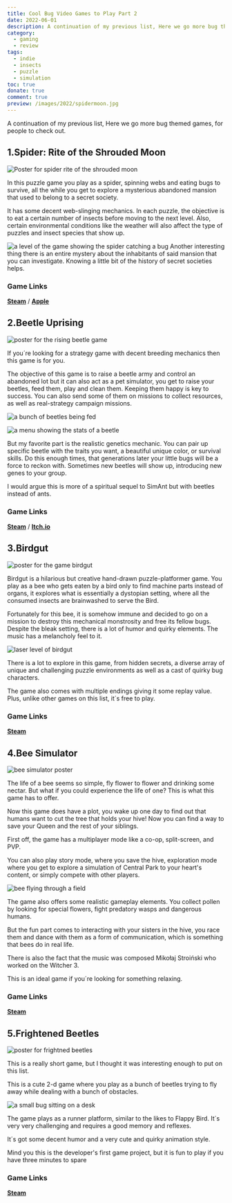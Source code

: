 ```yaml
---
title: Cool Bug Video Games to Play Part 2
date: 2022-06-01
description: A continuation of my previous list, Here we go more bug themed games, for people to check out. From Puzzles to Insect Simulators, there´s some variety.
category:
  - gaming
  - review
tags:
  - indie
  - insects
  - puzzle
  - simulation
toc: true
donate: true
comment: true
preview: /images/2022/spidermoon.jpg
---
```


A continuation of my previous list, Here we go more bug themed games, for people to check out.

## 1.Spider: Rite of the Shrouded Moon

![Poster for spider rite of the shrouded moon](/images/2022/spidermoon.jpg#center)

In this puzzle game you play as a spider, spinning webs and eating bugs to survive, all the while you get to explore a mysterious abandoned mansion that used to belong to a secret society.

It has some decent web-slinging mechanics. In each puzzle, the objective is to eat a certain number of insects before moving to the next level. Also, certain environmental conditions like the weather will also affect the type of puzzles and insect species that show up.

![a level of the game showing the spider catching a bug](/images/2022/spiderpuzzle.jpg#center)
Another interesting thing there is an entire mystery about the inhabitants of said mansion that you can investigate. Knowing a little bit of the history of secret societies helps.

### Game Links

[**Steam**](https://store.steampowered.com/app/278420/Spider_Rite_of_the_Shrouded_Moon/) / [**Apple**](https://apps.apple.com/us/app/spider-rite-shrouded-moon/id767546279)

## 2.Beetle Uprising

![poster for the rising beetle game](/images/2022/beetlerising.jpg#center)

If you´re looking for a strategy game with decent breeding mechanics then this game is for you.

The objective of this game is to raise a beetle army and control an abandoned lot but it can also act as a pet simulator, you get to raise your beetles, feed them, play and clean them. Keeping them happy is key to success. You can also send some of them on missions to collect resources, as well as real-strategy campaign missions.

![a bunch of beetles being fed](/images/2022/beetlescreen.jpg#center)

![a menu showing the stats of a beetle](/images/2022/beetleraised.jpg#center)

But my favorite part is the realistic genetics mechanic. You can pair up specific beetle with the traits you want, a beautiful unique color, or survival skills. Do this enough times, that generations later your little bugs will be a force to reckon with. Sometimes new beetles will show up, introducing new genes to your group.

I would argue this is more of a spiritual sequel to SimAnt but with beetles instead of ants.

### Game Links

[**Steam**](https://store.steampowered.com/app/662680/Beetle_Uprising/) / [**Itch.io**](https://slugdisco.itch.io/beetle-uprising)

## 3.Birdgut

![poster for the game birdgut](/images/2022/birdgut.jpg#center)

Birdgut is a hilarious but creative hand-drawn puzzle-platformer game. You play as a bee who gets eaten by a bird only to find machine parts instead of organs, it explores what is essentially a dystopian setting, where all the consumed insects are brainwashed to serve the Bird.

Fortunately for this bee, it is somehow immune and decided to go on a mission to destroy this mechanical monstrosity and free its fellow bugs. Despite the bleak setting, there is a lot of humor and quirky elements. The music has a melancholy feel to it.

![laser level of birdgut](/images/2022/birdgutlevel.jpg#center)

There is a lot to explore in this game, from hidden secrets, a diverse array of unique and challenging puzzle environments as well as a cast of quirky bug characters.

The game also comes with multiple endings giving it some replay value. Plus, unlike other games on this list, it´s free to play.

### Game Links

[**Steam**](https://store.steampowered.com/app/1072390/BirdGut/?l=portuguese)

## 4.Bee Simulator

![bee simulator poster](/images/2022/beesimulator.jpg#center)

The life of a bee seems so simple, fly flower to flower and drinking some nectar. But what if you could experience the life of one? This is what this game has to offer.

Now this game does have a plot, you wake up one day to find out that humans want to cut the tree that holds your hive! Now you can find a way to save your Queen and the rest of your siblings.

First off, the game has a multiplayer mode like a co-op, split-screen, and PVP.

You can also play story mode, where you save the hive, exploration mode where you get to explore a simulation of Central Park to your heart's content, or simply compete with other players.

![bee flying through a field](/images/2022/beesimulatorfly.jpg#center)

The game also offers some realistic gameplay elements. You collect pollen by looking for special flowers, fight predatory wasps and dangerous humans.

But the fun part comes to interacting with your sisters in the hive, you race them and dance with them as a form of communication, which is something that bees do in real life.

There is also the fact that the music was composed Mikołaj Stroiński who worked on the Witcher 3.

This is an ideal game if you´re looking for something relaxing.

### Game Links

[**Steam**](https://store.steampowered.com/app/914750/Bee_Simulator/)


## 5.Frightened Beetles

![poster for frightned beetles](/images/2022/beetlesjump.jpg#center)

This is a really short game, but I thought it was interesting enough to put on this list.

This is a cute 2-d game where you play as a bunch of beetles trying to fly away while dealing with a bunch of obstacles.

![a small bug sitting on a desk](/images/2022/beetledesk.jpg#center)

The game plays as a runner platform, similar to the likes to Flappy Bird. It´s very very challenging and requires a good memory and reflexes.

It´s got some decent humor and a very cute and quirky animation style.

Mind you this is the developer's first game project, but it is fun to play if you have three minutes to spare

### Game Links

[**Steam**](https://store.steampowered.com/app/823830/Frightened_Beetles/)

